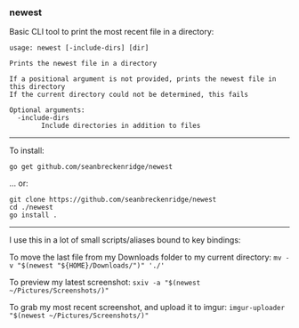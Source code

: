 ### newest

Basic CLI tool to print the most recent file in a directory:

```
usage: newest [-include-dirs] [dir]

Prints the newest file in a directory

If a positional argument is not provided, prints the newest file in this directory
If the current directory could not be determined, this fails

Optional arguments:
  -include-dirs
    	Include directories in addition to files
```

---

To install:

`go get github.com/seanbreckenridge/newest`

... or:

```
git clone https://github.com/seanbreckenridge/newest
cd ./newest
go install .
```

---

I use this in a lot of small scripts/aliases bound to key bindings:

To move the last file from my Downloads folder to my current directory: `mv -v "$(newest "${HOME}/Downloads/")" './'`

To preview my latest screenshot: `sxiv -a "$(newest ~/Pictures/Screenshots/)"`

To grab my most recent screenshot, and upload it to imgur: `imgur-uploader "$(newest ~/Pictures/Screenshots/)"`
